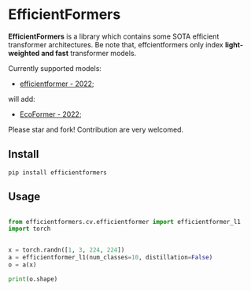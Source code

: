 # EfficientFormers

**EfficientFormers** is a library which contains some SOTA efficient transformer architectures. Be note that, effcientformers only index **light-weighted and fast** transformer models. 

Currently supported models:

- [efficientformer - 2022](https://github.com/snap-research/EfficientFormer);


will add:

- [EcoFormer - 2022](https://github.com/ziplab/EcoFormer);


Please star and fork! Contribution are very welcomed.



## Install

```
pip install efficientformers
```


## Usage

```python

from efficientformers.cv.efficientformer import efficientformer_l1
import torch


x = torch.randn([1, 3, 224, 224])
a = efficientformer_l1(num_classes=10, distillation=False)
o = a(x)

print(o.shape)

```
